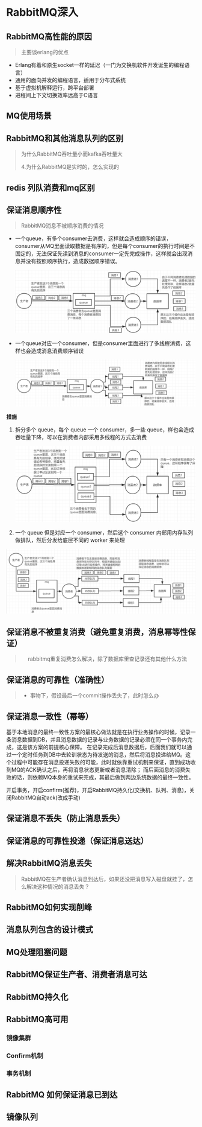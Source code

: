 # RabbitMQ深入

## RabbitMQ高性能的原因

> 主要谈erlang的优点

- Erlang有着和原生socket一样的延迟（一门为交换机软件开发诞生的编程语言）
- 通用的面向并发的编程语言，适用于分布式系统
- 基于虚拟机解释运行，跨平台部署
- 进程间上下文切换效率远高于C语言



## MQ使用场景





## RabbitMQ和其他消息队列的区别

> 为什么RabbitMQ吞吐量小而kafka吞吐量大
>
> 4.为什么RabbitMQ是实时的，怎么实现的



## redis 列队消费和mq区别





## 保证消息顺序性

> RabbitMQ消息不被顺序消费的情况

- 一个queue，有多个consumer去消费，这样就会造成顺序的错误，consumer从MQ里面读取数据是有序的，但是每个consumer的执行时间是不固定的，无法保证先读到消息的consumer一定先完成操作，这样就会出现消息并没有按照顺序执行，造成数据顺序错误。

  ![img](images/8494967-e450c6cb00e84866.png)

- 一个queue对应一个consumer，但是consumer里面进行了多线程消费，这样也会造成消息消费顺序错误

  ![img](images/8494967-65a77852d22d0833.png)

**措施**

1. 拆分多个 queue，每个 queue 一个 consumer，多一些 queue，样也会造成吞吐量下降，可以在消费者内部采用多线程的方式去消费

   ![img](images/8494967-12a89bd74e2f5135.png)

2. 一个 queue 但是对应一个 consumer，然后这个 consumer 内部用内存队列做排队，然后分发给底层不同的 worker 来处理

![img](images/8494967-5edc7ed5df03d12a.png)













## 保证消息不被重复消费（避免重复消费，消息幂等性保证）

> 　 rabbitmq重复消费怎么解决，除了数据库里查记录还有其他什么方法



## 保证消息的可靠性（准确性）

> - 事物下，假设最后一个commit操作丢失了，此时怎么办



## 保证消息一致性（幂等）

基于本地消息的最终一致性方案的最核心做法就是在执行业务操作的时候，记录一条消息数据到DB，并且消息数据的记录与业务数据的记录必须在同一个事务内完成，这是该方案的前提核心保障。
在记录完成后消息数据后，后面我们就可以通过一个定时任务到DB中去轮训状态为待发送的消息，然后将消息投递给MQ。这个过程中可能存在消息投递失败的可能，此时就依靠重试机制来保证，直到成功收到MQ的ACK确认之后，再将消息状态更新或者消息清除；
而后面消息的消费失败的话，则依赖MQ本身的重试来完成，其最后做到两边系统数据的最终一致性。

开启事务，开启confirm(推荐)，开启RabbitMQ持久化(交换机、队列、消息)，关闭RabbitMQ自动ack(改成手动)





## 保证消息不丢失（防止消息丢失）





## 保证消息的可靠性投递（保证消息送达）



## 解决RabbitMQ消息丢失

> RabbitMQ在生产者确认消息到达后，如果还没把消息写入磁盘就挂了，怎么解决这种情况的消息丢失？





## RabbitMQ如何实现削峰





## 消息队列包含的设计模式





## MQ处理阻塞问题





## RabbitMQ保证生产者、消费者消息可达



## RabbitMQ持久化



## RabbitMQ高可用

### 镜像集群

### Confirm机制

### 事务机制





## RabbitMQ 如何保证消息已到达



## 镜像队列

